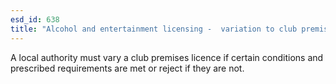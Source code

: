 ```yaml
---
esd_id: 638
title: "Alcohol and entertainment licensing -  variation to club premises certificate"
---
```


A local authority must vary a club premises licence if certain conditions and prescribed requirements are met or reject if they are not.

